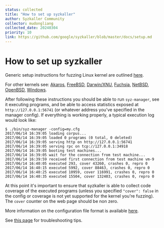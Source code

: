 ```yaml
---
status: collected
title: "How to set up syzkaller"
author: Syzkaller Community
collector: mudongliang
collected_date: 20240304
priority: 10
link: https://github.com/google/syzkaller/blob/master/docs/setup.md
---
```


# How to set up syzkaller

Generic setup instructions for fuzzing Linux kernel are outlined [here](linux/setup.md).

For other kernels see:
[Akaros](akaros/README.md),
[FreeBSD](freebsd/README.md),
[Darwin/XNU](darwin/README.md),
[Fuchsia](fuchsia/README.md),
[NetBSD](netbsd/README.md),
[OpenBSD](openbsd/setup.md),
[Windows](windows/README.md).

After following these instructions you should be able to run `syz-manager`, see it executing programs, and be able to access statistics exposed at `http://127.0.0.1:56741` (or whatever address you've specified in the manager config).
If everything is working properly, a typical execution log would look like:

```
$ ./bin/syz-manager -config=my.cfg
2017/06/14 16:39:05 loading corpus...
2017/06/14 16:39:05 loaded 0 programs (0 total, 0 deleted)
2017/06/14 16:39:05 serving http on http://127.0.0.1:56741
2017/06/14 16:39:05 serving rpc on tcp://127.0.0.1:34918
2017/06/14 16:39:05 booting test machines...
2017/06/14 16:39:05 wait for the connection from test machine...
2017/06/14 16:39:59 received first connection from test machine vm-9
2017/06/14 16:40:05 executed 293, cover 43260, crashes 0, repro 0
2017/06/14 16:40:15 executed 5992, cover 88463, crashes 0, repro 0
2017/06/14 16:40:25 executed 10959, cover 116991, crashes 0, repro 0
2017/06/14 16:40:35 executed 15504, cover 132403, crashes 0, repro 0
```

At this point it's important to ensure that syzkaller is able to collect code coverage of the executed programs
(unless you specified `"cover": false` in the config or coverage is not yet supported for the kernel you're fuzzing).
The `cover` counter on the web page should be non zero.

More information on the configuration file format is available [here](configuration.md).

See [this page](troubleshooting.md) for troubleshooting tips.
